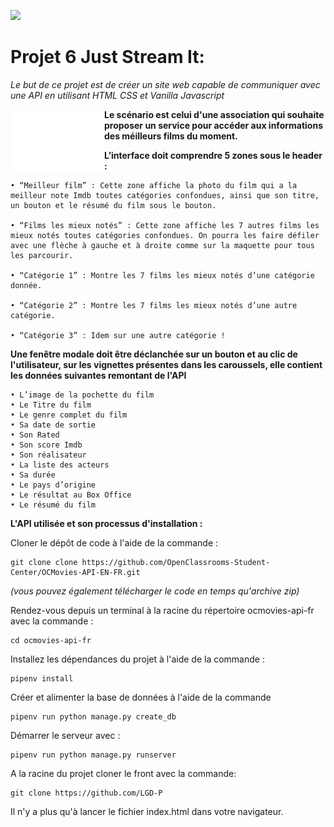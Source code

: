 ![](logo/preview.gif)

# Projet 6 Just Stream It: 

*Le but de ce projet est de créer un site web capable 
de communiquer avec une API en utilisant HTML CSS et Vanilla Javascript*

<img align="left" width="150" height="100" src="logo/image.png">**Le scénario est celui d'une association qui souhaite proposer un service pour accéder aux informations des méilleurs films du moment.**



**L’interface doit comprendre 5 zones sous le header :** 

    • “Meilleur film” : Cette zone affiche la photo du film qui a la meilleur note Imdb toutes catégories confondues, ainsi que son titre, un bouton et le résumé du film sous le bouton. 

    • “Films les mieux notés” : Cette zone affiche les 7 autres films les mieux notés toutes catégories confondues. On pourra les faire défiler avec une flèche à gauche et à droite comme sur la maquette pour tous les parcourir. 

    • “Catégorie 1” : Montre les 7 films les mieux notés d’une catégorie donnée.  

    • “Catégorie 2” : Montre les 7 films les mieux notés d’une autre catégorie. 

    • “Catégorie 3” : Idem sur une autre catégorie ! 



**Une fenêtre modale doit être déclanchée sur un bouton et 
au clic de l'utilisateur, sur les vignettes présentes dans les caroussels, elle contient les données suivantes remontant de l'API**

    • L’image de la pochette du film 
    • Le Titre du film 
    • Le genre complet du film 
    • Sa date de sortie 
    • Son Rated 
    • Son score Imdb 
    • Son réalisateur 
    • La liste des acteurs 
    • Sa durée 
    • Le pays d’origine 
    • Le résultat au Box Office 
    • Le résumé du film 


**L'API utilisée et son processus d'installation :**

    
Cloner le dépôt de code à l'aide de la commande :

    git clone clone https://github.com/OpenClassrooms-Student-Center/OCMovies-API-EN-FR.git
    
*(vous pouvez également télécharger le code en temps qu'archive zip)*

Rendez-vous depuis un terminal à la racine du répertoire ocmovies-api-fr avec la commande :
        
    cd ocmovies-api-fr

Installez les dépendances du projet à l'aide de la commande : 

    pipenv install
    
Créer et alimenter la base de données à l'aide de la commande 

    pipenv run python manage.py create_db

Démarrer le serveur avec :
    
    pipenv run python manage.py runserver


A la racine du projet cloner le front avec la commande:

    git clone https://github.com/LGD-P

Il n'y a plus qu'à lancer le fichier index.html dans votre navigateur.


